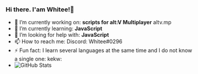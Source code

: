 ### Hi there. I'am Whitee!👋

- 🔭 I’m currently working on: __scripts for alt:V Multiplayer__  altv.mp
- 🌱 I’m currently learning: **JavaScript**
- 🤔 I’m looking for help with: **JavaScript**
- 📫 How to reach me: Discord: Whitee#0296
- ⚡ Fun fact: I learn several languages at the same time and I do not know a single one: kekw:
- ![GitHub Stats](https://github-readme-stats.vercel.app/api?username=Whitee303&&show_icons=true&title_color=ffffff&icon_color=bb2acf&text_color=daf7dc&bg_color=151515)

<!--
**Whitee303/Whitee303** is a ✨ _special_ ✨ repository because its `README.md` (this file) appears on your GitHub profile.

Here are some ideas to get you started:


-->
